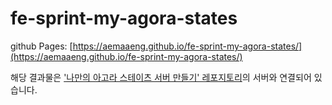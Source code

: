 # fe-sprint-my-agora-states

github Pages: [https://aemaaeng.github.io/fe-sprint-my-agora-states/](https://aemaaeng.github.io/fe-sprint-my-agora-states/)

해당 결과물은 ['나만의 아고라 스테이츠 서버 만들기' 레포지토리](https://github.com/aemaaeng/fe-sprint-my-agora-states-server)의 서버와 연결되어 있습니다.
